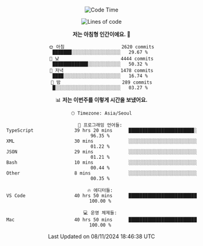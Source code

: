 <div align="center">

<br />

 <!--START_SECTION:waka-->
![Code Time](http://img.shields.io/badge/Code%20Time-3%2C545%20hrs%202%20mins-blue)

![Lines of code](https://img.shields.io/badge/%EC%A0%80%EB%8A%94%20%EC%97%AC%ED%83%9C%EA%B9%8C%EC%A7%80%20-4.5%20million%20%EC%A4%84%EC%9D%98%20%EC%BD%94%EB%93%9C%EB%A5%BC%20%EC%9E%91%EC%84%B1%ED%96%88%EC%96%B4%EC%9A%94.-blue)

**저는 아침형 인간이에요. 🐤** 

```text
🌞 아침                     2620 commits        ███████░░░░░░░░░░░░░░░░░░   29.67 % 
🌆 낮　                     4444 commits        █████████████░░░░░░░░░░░░   50.32 % 
🌃 저녁                     1478 commits        ████░░░░░░░░░░░░░░░░░░░░░   16.74 % 
🌙 밤　                     289 commits         █░░░░░░░░░░░░░░░░░░░░░░░░   03.27 % 
```


📊 **저는 이번주를 이렇게 시간을 보냈어요.** 

```text
🕑︎ Timezone: Asia/Seoul

💬 프로그래밍 언어들: 
TypeScript               39 hrs 20 mins      ████████████████████████░   96.35 % 
XML                      30 mins             ░░░░░░░░░░░░░░░░░░░░░░░░░   01.22 % 
JSON                     29 mins             ░░░░░░░░░░░░░░░░░░░░░░░░░   01.21 % 
Bash                     10 mins             ░░░░░░░░░░░░░░░░░░░░░░░░░   00.44 % 
Other                    8 mins              ░░░░░░░░░░░░░░░░░░░░░░░░░   00.35 % 

🔥 에디터들: 
VS Code                  40 hrs 50 mins      █████████████████████████   100.00 % 

💻 운영 체제들: 
Mac                      40 hrs 50 mins      █████████████████████████   100.00 % 
```


 Last Updated on 08/11/2024 18:46:38 UTC
<!--END_SECTION:waka-->

</div>
